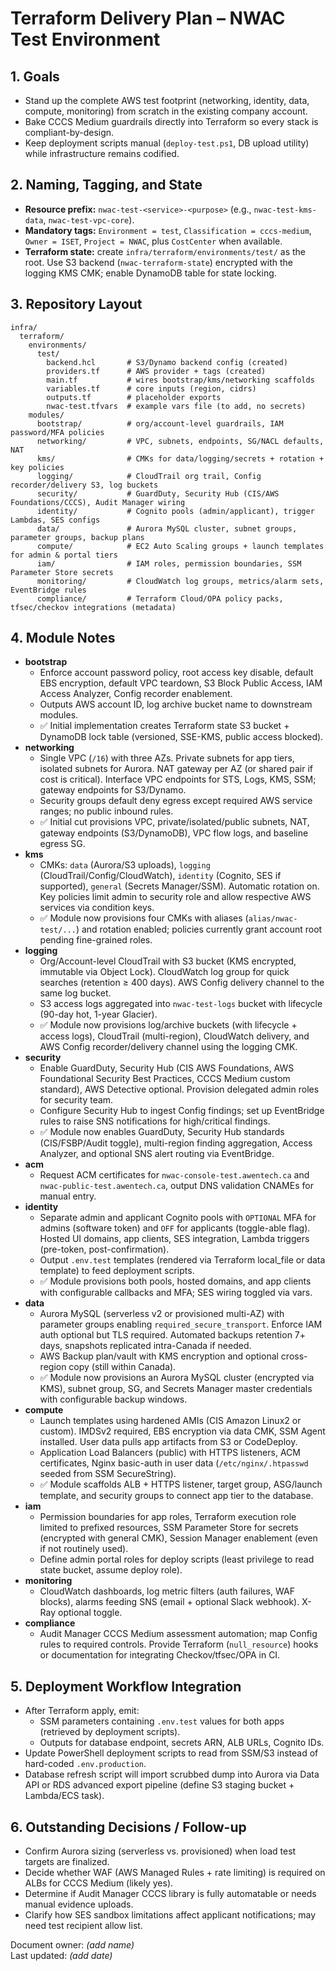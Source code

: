 # Terraform Delivery Plan – NWAC Test Environment

## 1. Goals
- Stand up the complete AWS test footprint (networking, identity, data, compute, monitoring) from scratch in the existing company account.
- Bake CCCS Medium guardrails directly into Terraform so every stack is compliant-by-design.
- Keep deployment scripts manual (`deploy-test.ps1`, DB upload utility) while infrastructure remains codified.

## 2. Naming, Tagging, and State
- **Resource prefix:** `nwac-test-<service>-<purpose>` (e.g., `nwac-test-kms-data`, `nwac-test-vpc-core`).
- **Mandatory tags:** `Environment = test`, `Classification = cccs-medium`, `Owner = ISET`, `Project = NWAC`, plus `CostCenter` when available.
- **Terraform state:** create `infra/terraform/environments/test/` as the root. Use S3 backend (`nwac-terraform-state`) encrypted with the logging KMS CMK; enable DynamoDB table for state locking.

## 3. Repository Layout
```
infra/
  terraform/
    environments/
      test/
        backend.hcl       # S3/Dynamo backend config (created)
        providers.tf      # AWS provider + tags (created)
        main.tf           # wires bootstrap/kms/networking scaffolds
        variables.tf      # core inputs (region, cidrs)
        outputs.tf        # placeholder exports
        nwac-test.tfvars  # example vars file (to add, no secrets)
    modules/
      bootstrap/          # org/account-level guardrails, IAM password/MFA policies
      networking/         # VPC, subnets, endpoints, SG/NACL defaults, NAT
      kms/                # CMKs for data/logging/secrets + rotation + key policies
      logging/            # CloudTrail org trail, Config recorder/delivery S3, log buckets
      security/           # GuardDuty, Security Hub (CIS/AWS Foundations/CCCS), Audit Manager wiring
      identity/           # Cognito pools (admin/applicant), trigger Lambdas, SES configs
      data/               # Aurora MySQL cluster, subnet groups, parameter groups, backup plans
      compute/            # EC2 Auto Scaling groups + launch templates for admin & portal tiers
      iam/                # IAM roles, permission boundaries, SSM Parameter Store secrets
      monitoring/         # CloudWatch log groups, metrics/alarm sets, EventBridge rules
      compliance/         # Terraform Cloud/OPA policy packs, tfsec/checkov integrations (metadata)
```

## 4. Module Notes
- **bootstrap**
  - Enforce account password policy, root access key disable, default EBS encryption, default VPC teardown, S3 Block Public Access, IAM Access Analyzer, Config recorder enablement.
  - Outputs AWS account ID, log archive bucket name to downstream modules.
  - ✅ Initial implementation creates Terraform state S3 bucket + DynamoDB lock table (versioned, SSE-KMS, public access blocked).
- **networking**
  - Single VPC (`/16`) with three AZs. Private subnets for app tiers, isolated subnets for Aurora. NAT gateway per AZ (or shared pair if cost is critical). Interface VPC endpoints for STS, Logs, KMS, SSM; gateway endpoints for S3/Dynamo.
  - Security groups default deny egress except required AWS service ranges; no public inbound rules.
  - ✅ Initial cut provisions VPC, private/isolated/public subnets, NAT, gateway endpoints (S3/DynamoDB), VPC flow logs, and baseline egress SG.
- **kms**
  - CMKs: `data` (Aurora/S3 uploads), `logging` (CloudTrail/Config/CloudWatch), `identity` (Cognito, SES if supported), `general` (Secrets Manager/SSM). Automatic rotation on. Key policies limit admin to security role and allow respective AWS services via condition keys.
  - ✅ Module now provisions four CMKs with aliases (`alias/nwac-test/...`) and rotation enabled; policies currently grant account root pending fine-grained roles.
- **logging**
  - Org/Account-level CloudTrail with S3 bucket (KMS encrypted, immutable via Object Lock). CloudWatch log group for quick searches (retention ≥ 400 days). AWS Config delivery channel to the same log bucket.
  - S3 access logs aggregated into `nwac-test-logs` bucket with lifecycle (90-day hot, 1-year Glacier).
  - ✅ Module now provisions log/archive buckets (with lifecycle + access logs), CloudTrail (multi-region), CloudWatch delivery, and AWS Config recorder/delivery channel using the logging CMK.
- **security**
  - Enable GuardDuty, Security Hub (CIS AWS Foundations, AWS Foundational Security Best Practices, CCCS Medium custom standard), AWS Detective optional. Provision delegated admin roles for security team.
  - Configure Security Hub to ingest Config findings; set up EventBridge rules to raise SNS notifications for high/critical findings.
  - ✅ Module now enables GuardDuty, Security Hub standards (CIS/FSBP/Audit toggle), multi-region finding aggregation, Access Analyzer, and optional SNS alert routing via EventBridge.
- **acm**
  - Request ACM certificates for `nwac-console-test.awentech.ca` and `nwac-public-test.awentech.ca`, output DNS validation CNAMEs for manual entry.
- **identity**
  - Separate admin and applicant Cognito pools with `OPTIONAL` MFA for admins (software token) and `OFF` for applicants (toggle-able flag). Hosted UI domains, app clients, SES integration, Lambda triggers (pre-token, post-confirmation).
  - Output `.env.test` templates (rendered via Terraform local_file or data template) to feed deployment scripts.
  - ✅ Module provisions both pools, hosted domains, and app clients with configurable callbacks and MFA; SES wiring toggled via vars.
- **data**
  - Aurora MySQL (serverless v2 or provisioned multi-AZ) with parameter groups enabling `required_secure_transport`. Enforce IAM auth optional but TLS required. Automated backups retention 7+ days, snapshots replicated intra-Canada if needed.
  - AWS Backup plan/vault with KMS encryption and optional cross-region copy (still within Canada).
  - ✅ Module now provisions an Aurora MySQL cluster (encrypted via KMS), subnet group, SG, and Secrets Manager master credentials with configurable backup windows.
- **compute**
  - Launch templates using hardened AMIs (CIS Amazon Linux2 or custom). IMDSv2 required, EBS encryption via data CMK, SSM Agent installed. User data pulls app artifacts from S3 or CodeDeploy.
  - Application Load Balancers (public) with HTTPS listeners, ACM certificates, Nginx basic-auth in user data (`/etc/nginx/.htpasswd` seeded from SSM SecureString).
  - ✅ Module scaffolds ALB + HTTPS listener, target group, ASG/launch template, and security groups to connect app tier to the database.
- **iam**
  - Permission boundaries for app roles, Terraform execution role limited to prefixed resources, SSM Parameter Store for secrets (encrypted with general CMK), Session Manager enablement (even if not routinely used).
  - Define admin portal roles for deploy scripts (least privilege to read state bucket, assume deploy role).
- **monitoring**
  - CloudWatch dashboards, log metric filters (auth failures, WAF blocks), alarms feeding SNS (email + optional Slack webhook). X-Ray optional toggle.
- **compliance**
  - Audit Manager CCCS Medium assessment automation; map Config rules to required controls. Provide Terraform (`null_resource`) hooks or documentation for integrating Checkov/tfsec/OPA in CI.

## 5. Deployment Workflow Integration
- After Terraform apply, emit:
  - SSM parameters containing `.env.test` values for both apps (retrieved by deployment scripts).
  - Outputs for database endpoint, secrets ARN, ALB URLs, Cognito IDs.
- Update PowerShell deployment scripts to read from SSM/S3 instead of hard-coded `.env.production`.
- Database refresh script will import scrubbed dump into Aurora via Data API or RDS advanced export pipeline (define S3 staging bucket + Lambda/ECS task).

## 6. Outstanding Decisions / Follow-up
- Confirm Aurora sizing (serverless vs. provisioned) when load test targets are finalized.
- Decide whether WAF (AWS Managed Rules + rate limiting) is required on ALBs for CCCS Medium (likely yes).
- Determine if Audit Manager CCCS library is fully automatable or needs manual evidence uploads.
- Clarify how SES sandbox limitations affect applicant notifications; may need test recipient allow list.

Document owner: _(add name)_  
Last updated: _(add date)_
